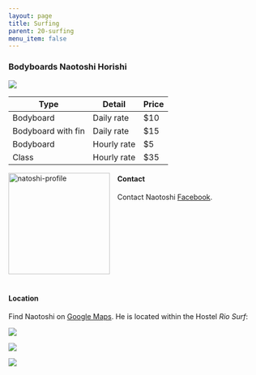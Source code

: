 ```yaml
---
layout: page
title: Surfing
parent: 20-surfing
menu_item: false
---
```


### Bodyboards Naotoshi Horishi

![](../../assets/naotoshi/NaotoshiBodyboards.jpg)

| Type | Detail | Price |
| --- | --- | --- |
| Bodyboard | Daily rate | $10 |
| Bodyboard with fin | Daily rate | $15 |
| Bodyboard | Hourly rate | $5 |
| Class | Hourly rate | $35 |

![natoshi-profile](../../assets/naotoshi/NaotoshiSurfing.jpg)
<style>img[alt=natoshi-profile] { width: 200px; float: left; margin: 0px 15px 20px 0px;}</style>

#### Contact
Contact Naotoshi [Facebook](https://www.facebook.com/crazymindstattoo).

<!-- stop floating left -->
<div style="clear:both;"></div>

#### Location
Find Naotoshi on [Google Maps](https://maps.app.goo.gl/NyyhgNDhKvLxTzCv8).
He is located within the Hostel *Rio Surf*:

![](../../assets/naotoshi/RioSurfLocation1Small.jpg)  

![](../../assets/naotoshi/RioSurfLocation2Small.jpg)  

![](../../assets/naotoshi/RioSurfLocation3Small.jpg)
